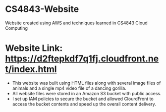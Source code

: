 # CS4843-Website
Website created using AWS and techniques learned in CS4843 Cloud Computing 
# Website Link: https://d2ftepkdf7q1fj.cloudfront.net/index.html

* This website was built using HTML files along with several image files of animals and a single mp4 video file of a dancing gorilla. 
* All website files were stored in an Amazon S3 bucket with public access. 
* I set up IAM policies to secure the bucket and allowed ClourdFront to access the bucket contents and speed up the overall content delivery.
